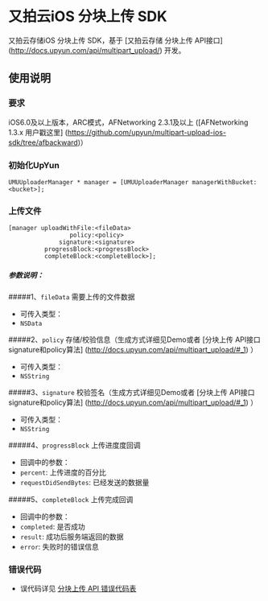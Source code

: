 # 又拍云iOS 分块上传 SDK

又拍云存储iOS 分块上传 SDK，基于 [又拍云存储 分块上传 API接口] (http://docs.upyun.com/api/multipart_upload/) 开发。
## 使用说明
### 要求
iOS6.0及以上版本，ARC模式，AFNetworking 2.3.1及以上 ([AFNetworking 1.3.x 用户戳这里] (https://github.com/upyun/multipart-upload-ios-sdk/tree/afbackward)）

### 初始化UpYun
````
UMUUploaderManager * manager = [UMUUploaderManager managerWithBucket:<bucket>];
````

### 上传文件
````
[manager uploadWithFile:<fileData> 
                 policy:<policy> 
              signature:<signature> 
          progressBlock:<progressBlock> 
          completeBlock:<completeBlock>];
````
##### 参数说明：

#####1、`fileData` 需要上传的文件数据
* 可传入类型：
 * `NSData`
 
#####2、`policy` 存储/校验信息（生成方式详细见Demo或者 [分块上传 API接口 signature和policy算法] (http://docs.upyun.com/api/multipart_upload/#_1) ）
* 可传入类型：
 * `NSString`
 
#####3、`signature` 校验签名（生成方式详细见Demo或者 [分块上传 API接口 signature和policy算法] (http://docs.upyun.com/api/multipart_upload/#_1) ）
* 可传入类型：
 * `NSString`

#####4、`progressBlock` 上传进度度回调
* 回调中的参数：
 * `percent`: 上传进度的百分比
 * `requestDidSendBytes`: 已经发送的数据量
 
#####5、`completeBlock` 上传完成回调
* 回调中的参数：
 * `completed`: 是否成功
 * `result`: 成功后服务端返回的数据
 * `error`: 失败时的错误信息

### 错误代码
* 误代码详见 [分块上传 API 错误代码表](http://docs.upyun.com/api/multipart_upload/#_18) 
